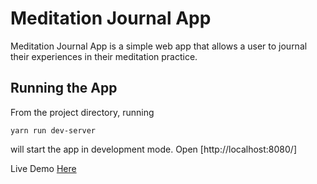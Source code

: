 # Meditation Journal App

Meditation Journal App is a simple web app that allows a user to journal their experiences in their meditation practice.

## Running the App

From the project directory, running

```
yarn run dev-server
```

will start the app in development mode. Open [http://localhost:8080/]

Live Demo [Here](http://meditation-journal-app.herokuapp.com/dashboard)
